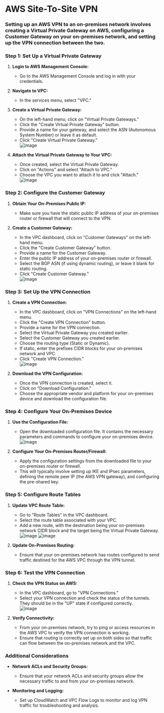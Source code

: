 # AWS Site-To-Site VPN

### Setting up an AWS VPN to an on-premises network involves creating a Virtual Private Gateway on AWS, configuring a Customer Gateway on your on-premises network, and setting up the VPN connection between the two.

### Step 1: Set Up a Virtual Private Gateway

1. **Login to AWS Management Console:**
   - Go to the AWS Management Console and log in with your credentials.

2. **Navigate to VPC:**
   - In the services menu, select "VPC."

3. **Create a Virtual Private Gateway:**
   - On the left-hand menu, click on "Virtual Private Gateways."
   - Click the "Create Virtual Private Gateway" button.
   - Provide a name for your gateway, and select the ASN (Autonomous System Number) or leave it as default.
   - Click "Create Virtual Private Gateway."<br>
   ![image](https://hackmd.io/_uploads/BkqRB7wrA.png)

4. **Attach the Virtual Private Gateway to Your VPC:**
   - Once created, select the Virtual Private Gateway.
   - Click on "Actions" and select "Attach to VPC."
   - Choose the VPC you want to attach it to and click "Attach."<br>
   ![image](https://hackmd.io/_uploads/H1gMvXwHC.png)


### Step 2: Configure the Customer Gateway

1. **Obtain Your On-Premises Public IP:**
   - Make sure you have the static public IP address of your on-premises router or firewall that will connect to the VPN.

2. **Create a Customer Gateway:**
   - In the VPC dashboard, click on "Customer Gateways" on the left-hand menu.
   - Click the "Create Customer Gateway" button.
   - Provide a name for the Customer Gateway.
   - Enter the public IP address of your on-premises router or firewall.
   - Select the BGP ASN (if using dynamic routing), or leave it blank for static routing.
   - Click "Create Customer Gateway."<br>
   ![image](https://hackmd.io/_uploads/HJvNHmPHC.png)

### Step 3: Set Up the VPN Connection

1. **Create a VPN Connection:**
   - In the VPC dashboard, click on "VPN Connections" on the left-hand menu.
   - Click the "Create VPN Connection" button.
   - Provide a name for the VPN connection.
   - Select the Virtual Private Gateway you created earlier.
   - Select the Customer Gateway you created earlier.
   - Choose the routing type (Static or Dynamic).
   - If static, enter the prefixes CIDR blocks for your on-premises network and VPC.
   - Click "Create VPN Connection."<br>
   ![image](https://hackmd.io/_uploads/S1UiuXDB0.png)


2. **Download the VPN Configuration:**
   - Once the VPN connection is created, select it.
   - Click on "Download Configuration."
   - Choose the appropriate vendor and platform for your on-premises device and download the configuration file.

### Step 4: Configure Your On-Premises Device

1. **Use the Configuration File:**
   - Open the downloaded configuration file. It contains the necessary parameters and commands to configure your on-premises device.<br>
   ![image](https://hackmd.io/_uploads/rkaiKXDSC.png)


2. **Configure Your On-Premises Router/Firewall:**
   - Apply the configuration settings from the downloaded file to your on-premises router or firewall.
   - This will typically involve setting up IKE and IPsec parameters, defining the remote peer IP (the AWS VPN gateway), and configuring the pre-shared key.

### Step 5: Configure Route Tables

1. **Update VPC Route Table:**
   - Go to "Route Tables" in the VPC dashboard.
   - Select the route table associated with your VPC.
   - Add a new route, with the destination being your on-premises network CIDR block and the target being the Virtual Private Gateway.<br>
   ![image](https://hackmd.io/_uploads/rJLNo7wHC.png)
   ![image](https://hackmd.io/_uploads/BJ1U3mvHC.png)



2. **Update On-Premises Routing:**
   - Ensure that your on-premises network has routes configured to send traffic destined for the AWS VPC through the VPN tunnel.

### Step 6: Test the VPN Connection

1. **Check the VPN Status on AWS:**
   - In the VPC dashboard, go to "VPN Connections."
   - Select your VPN connection and check the status of the tunnels. They should be in the "UP" state if configured correctly.<br>
   ![image](https://hackmd.io/_uploads/Hy58aQvrC.png)


2. **Verify Connectivity:**
   - From your on-premises network, try to ping or access resources in the AWS VPC to verify the VPN connection is working.
   - Ensure that routing is correctly set up on both sides so that traffic can flow between the on-premises network and the VPC.



### Additional Considerations

- **Network ACLs and Security Groups:**
  - Ensure that your network ACLs and security groups allow the necessary traffic to and from your on-premises network.

- **Monitoring and Logging:**
  - Set up CloudWatch and VPC Flow Logs to monitor and log VPN traffic for troubleshooting and analysis.
